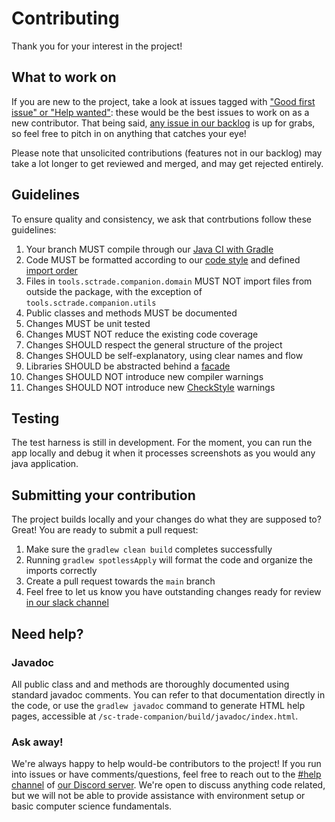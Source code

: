 # Contributing
Thank you for your interest in the project!

## What to work on
If you are new to the project, take a look at issues tagged with ["Good first issue" or "Help wanted"](https://github.com/EtienneLamoureux/sc-trade-companion/issues?q=is%3Aissue%20state%3Aopen%20label%3A%22good%20first%20issue%22%20label%3A%22help%20wanted%22): these would be the best issues to work on as a new contributor. That being said, [any issue in our backlog](https://github.com/EtienneLamoureux/sc-trade-companion/issues) is up for grabs, so feel free to pitch in on anything that catches your eye!

Please note that unsolicited contributions (features not in our backlog) may take a lot longer to get reviewed and merged, and may get rejected entirely.

## Guidelines
To ensure quality and consistency, we ask that contrbutions follow these guidelines: 
1. Your branch MUST compile through our [Java CI with Gradle](https://github.com/EtienneLamoureux/sc-trade-companion/actions/workflows/gradle.yml)
2. Code MUST be formatted according to our [code style](https://github.com/EtienneLamoureux/sc-trade-companion/blob/main/contributing/GoogleStyle.xml) and defined [import order](https://github.com/EtienneLamoureux/sc-trade-companion/blob/main/contributing/companion.importorder)
3. Files in `tools.sctrade.companion.domain` MUST NOT import files from outside the package, with the exception of `tools.sctrade.companion.utils`
4. Public classes and methods MUST be documented
5. Changes MUST be unit tested
6. Changes MUST NOT reduce the existing code coverage
7. Changes SHOULD respect the general structure of the project
8. Changes SHOULD be self-explanatory, using clear names and flow
9. Libraries SHOULD be abstracted behind a [facade](https://en.wikipedia.org/wiki/Facade_pattern)
10. Changes SHOULD NOT introduce new compiler warnings
11. Changes SHOULD NOT introduce new [CheckStyle](https://github.com/EtienneLamoureux/sc-trade-companion/blob/main/contributing/google_style.xml) warnings

## Testing
The test harness is still in development. For the moment, you can run the app locally and debug it when it processes screenshots as you would any java application.

## Submitting your contribution
The project builds locally and your changes do what they are supposed to? Great! You are ready to submit a pull request: 
1. Make sure the `gradlew clean build` completes successfully
2. Running `gradlew spotlessApply` will format the code and organize the imports correctly
3. Create a pull request towards the `main` branch
4. Feel free to let us know you have outstanding changes ready for review [in our slack channel](https://discord.com/channels/832608007313424444/1106015731516178483)

## Need help?
### Javadoc
All public class and and methods are thoroughly documented using standard javadoc comments. You can refer to that documentation directly in the code, or use the `gradlew javadoc` command to generate HTML help pages, accessible at `/sc-trade-companion/build/javadoc/index.html`.

### Ask away!
We're always happy to help would-be contributors to the project! If you run into issues or have comments/questions, feel free to reach out to the [#help channel](https://discord.com/channels/832608007313424444/832653828901568562) of [our Discord server](https://discord.gg/fdCxQAccpG). We're open to discuss anything code related, but we will not be able to provide assistance with environment setup or basic computer science fundamentals.